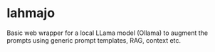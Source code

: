 # lahmajo
Basic web wrapper for a local LLama model (Ollama) to augment the prompts using generic prompt templates, RAG, context etc.
